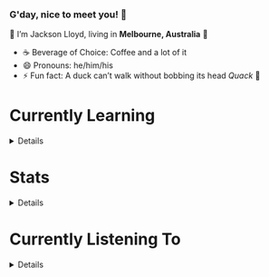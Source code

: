 ### G'day, nice to meet you! 👋

👾 I’m Jackson Lloyd, living in **Melbourne, Australia** 🦘

- ☕ Beverage of Choice: Coffee and a lot of it
- 😄 Pronouns: he/him/his
- ⚡ Fun fact: A duck can’t walk without bobbing its head *Quack* 🦆


# Currently Learning
<details>
- [ ] VM Architecture: Stack Machine vs Register Machine
- [ ] WASM
- [ ] SignalR (.NET)
- [x] Svelte
- [ ] Chrome Extension
- [x] GRPC & Protobufs
</details>

# Stats
<details>
  <div align="center" style="display: flex; justify-content: center; align-items: center;" >
    <img width="" src="https://github-readme-stats.vercel.app/api/top-langs/?username=JBrLloyd&layout=compact&hide_title=1&card_width=300" alt="Top language used in my repos" />
  </div>
</details>

# Currently Listening To
<details>
  <div align="center" style="display: flex; justify-content: center; align-items: center;" >
    <img width="" src="https://uwokman.herokuapp.com/spotify/currently-playing.svg" alt="Currently Playing on Spotify" />
  </div>
</details>

